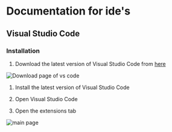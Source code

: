 # Documentation for ide's

## Visual Studio Code

### Installation

1. Download the latest version of Visual Studio Code from [here](https://code.visualstudio.com/Download)

![Download page of vs code](Documentation-for-ide-s\images\vs_code\dwn.png)

1. Install the latest version of Visual Studio Code

2. Open Visual Studio Code

3. Open the extensions tab

![main page](./images/one.png)